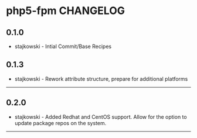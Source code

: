 php5-fpm CHANGELOG
=================

0.1.0
-----
- stajkowski - Intial Commit/Base Recipes

0.1.3
-----
- stajkowski - Rework attribute structure, prepare for additional platforms

- - -

0.2.0
-----
- stajkowski - Added Redhat and CentOS support.  Allow for the option to update package repos on the system.

- - -